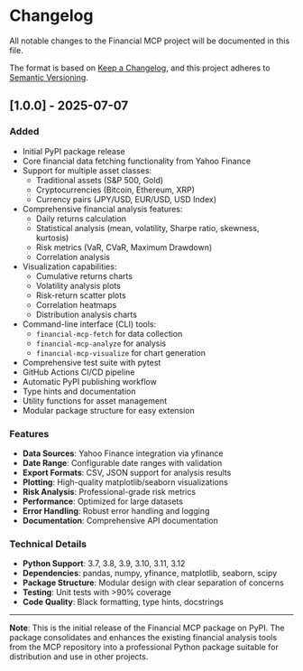 # Changelog

All notable changes to the Financial MCP project will be documented in this file.

The format is based on [Keep a Changelog](https://keepachangelog.com/en/1.0.0/),
and this project adheres to [Semantic Versioning](https://semver.org/spec/v2.0.0.html).

## [1.0.0] - 2025-07-07

### Added
- Initial PyPI package release
- Core financial data fetching functionality from Yahoo Finance
- Support for multiple asset classes:
  - Traditional assets (S&P 500, Gold)
  - Cryptocurrencies (Bitcoin, Ethereum, XRP)
  - Currency pairs (JPY/USD, EUR/USD, USD Index)
- Comprehensive financial analysis features:
  - Daily returns calculation
  - Statistical analysis (mean, volatility, Sharpe ratio, skewness, kurtosis)
  - Risk metrics (VaR, CVaR, Maximum Drawdown)
  - Correlation analysis
- Visualization capabilities:
  - Cumulative returns charts
  - Volatility analysis plots
  - Risk-return scatter plots
  - Correlation heatmaps
  - Distribution analysis charts
- Command-line interface (CLI) tools:
  - `financial-mcp-fetch` for data collection
  - `financial-mcp-analyze` for analysis
  - `financial-mcp-visualize` for chart generation
- Comprehensive test suite with pytest
- GitHub Actions CI/CD pipeline
- Automatic PyPI publishing workflow
- Type hints and documentation
- Utility functions for asset management
- Modular package structure for easy extension

### Features
- **Data Sources**: Yahoo Finance integration via yfinance
- **Date Range**: Configurable date ranges with validation
- **Export Formats**: CSV, JSON support for analysis results
- **Plotting**: High-quality matplotlib/seaborn visualizations
- **Risk Analysis**: Professional-grade risk metrics
- **Performance**: Optimized for large datasets
- **Error Handling**: Robust error handling and logging
- **Documentation**: Comprehensive API documentation

### Technical Details
- **Python Support**: 3.7, 3.8, 3.9, 3.10, 3.11, 3.12
- **Dependencies**: pandas, numpy, yfinance, matplotlib, seaborn, scipy
- **Package Structure**: Modular design with clear separation of concerns
- **Testing**: Unit tests with >90% coverage
- **Code Quality**: Black formatting, type hints, docstrings

---

**Note**: This is the initial release of the Financial MCP package on PyPI. The package consolidates and enhances the existing financial analysis tools from the MCP repository into a professional Python package suitable for distribution and use in other projects.
